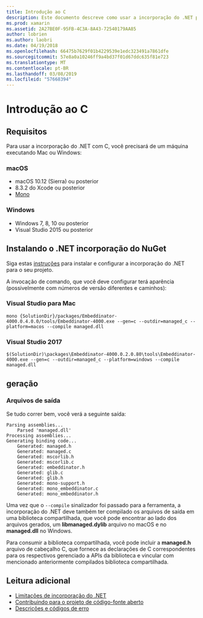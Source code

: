 ```yaml
---
title: Introdução ao C
description: Este documento descreve como usar a incorporação do .NET para inserir o código .NET em um aplicativo C. Ele aborda como usar a incorporação do .NET no Visual Studio 2017 e Visual Studio para Mac.
ms.prod: xamarin
ms.assetid: 2A27BE0F-95FB-4C3A-8A43-72540179AA85
author: lobrien
ms.author: laobri
ms.date: 04/19/2018
ms.openlocfilehash: 66475b7629f01b4229539e1edc323491a7861dfe
ms.sourcegitcommit: 57e8a0a10246ff9a4bd37f01d67ddc635f81e723
ms.translationtype: MT
ms.contentlocale: pt-BR
ms.lasthandoff: 03/08/2019
ms.locfileid: "57668394"
---
```

# <a name="getting-started-with-c"></a>Introdução ao C

## <a name="requirements"></a>Requisitos

Para usar a incorporação do .NET com C, você precisará de um máquina executando Mac ou Windows:

### <a name="macos"></a>macOS

* macOS 10.12 (Sierra) ou posterior
* 8.3.2 do Xcode ou posterior
* [Mono](https://www.mono-project.com/download/)

### <a name="windows"></a>Windows

* Windows 7, 8, 10 ou posterior
* Visual Studio 2015 ou posterior

## <a name="installing-net-embedding-from-nuget"></a>Instalando o .NET incorporação do NuGet

Siga estas [instruções](~/tools/dotnet-embedding/get-started/install/install.md) para instalar e configurar a incorporação do .NET para o seu projeto.

A invocação de comando, que você deve configurar terá aparência (possivelmente com números de versão diferentes e caminhos):

### <a name="visual-studio-for-mac"></a>Visual Studio para Mac

```shell
mono {SolutionDir}/packages/Embeddinator-4000.0.4.0.0/tools/Embeddinator-4000.exe --gen=c --outdir=managed_c --platform=macos --compile managed.dll
```

### <a name="visual-studio-2017"></a>Visual Studio 2017

```shell
$(SolutionDir)\packages\Embeddinator-4000.0.2.0.80\tools\Embeddinator-4000.exe --gen=c --outdir=managed_c --platform=windows --compile managed.dll
```

## <a name="generation"></a>geração

### <a name="output-files"></a>Arquivos de saída

Se tudo correr bem, você verá a seguinte saída:

```shell
Parsing assemblies...
    Parsed 'managed.dll'
Processing assemblies...
Generating binding code...
    Generated: managed.h
    Generated: managed.c
    Generated: mscorlib.h
    Generated: mscorlib.c
    Generated: embeddinator.h
    Generated: glib.c
    Generated: glib.h
    Generated: mono-support.h
    Generated: mono_embeddinator.c
    Generated: mono_embeddinator.h
```

Uma vez que o `--compile` sinalizador foi passado para a ferramenta, a incorporação do .NET deve também ter compilado os arquivos de saída em uma biblioteca compartilhada, que você pode encontrar ao lado dos arquivos gerados, um **libmanaged.dylib** arquivo no macOS e no **managed.dll** no Windows.

Para consumir a biblioteca compartilhada, você pode incluir a **managed.h** arquivo de cabeçalho C, que fornece as declarações de C correspondentes para os respectivos gerenciado a APIs da biblioteca e vincular com mencionado anteriormente compilados biblioteca compartilhada.

## <a name="further-reading"></a>Leitura adicional

* [Limitações de incorporação do .NET](~/tools/dotnet-embedding/limitations.md)
* [Contribuindo para o projeto de código-fonte aberto](https://github.com/mono/Embeddinator-4000/blob/master/Contributing.md)
* [Descrições e códigos de erro](~/tools/dotnet-embedding/errors.md)
